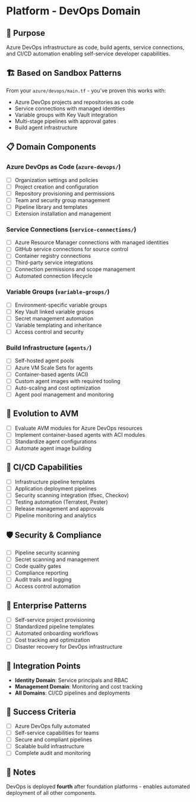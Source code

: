# Platform - DevOps Domain

## 🎯 Purpose
Azure DevOps infrastructure as code, build agents, service connections, and CI/CD automation enabling self-service developer capabilities.

## 🏗️ Based on Sandbox Patterns
From your `azure/devops/main.tf` - you've proven this works with:
- Azure DevOps projects and repositories as code
- Service connections with managed identities
- Variable groups with Key Vault integration
- Multi-stage pipelines with approval gates
- Build agent infrastructure

## 📋 Domain Components

### Azure DevOps as Code (`azure-devops/`)
- [ ] Organization settings and policies
- [ ] Project creation and configuration
- [ ] Repository provisioning and permissions
- [ ] Team and security group management
- [ ] Pipeline library and templates
- [ ] Extension installation and management

### Service Connections (`service-connections/`)
- [ ] Azure Resource Manager connections with managed identities
- [ ] GitHub service connections for source control
- [ ] Container registry connections
- [ ] Third-party service integrations
- [ ] Connection permissions and scope management
- [ ] Automated connection lifecycle

### Variable Groups (`variable-groups/`)
- [ ] Environment-specific variable groups
- [ ] Key Vault linked variable groups
- [ ] Secret management automation
- [ ] Variable templating and inheritance
- [ ] Access control and security

### Build Infrastructure (`agents/`)
- [ ] Self-hosted agent pools
- [ ] Azure VM Scale Sets for agents
- [ ] Container-based agents (ACI)
- [ ] Custom agent images with required tooling
- [ ] Auto-scaling and cost optimization
- [ ] Agent pool management and monitoring

## 🚀 Evolution to AVM
- [ ] Evaluate AVM modules for Azure DevOps resources
- [ ] Implement container-based agents with ACI modules
- [ ] Standardize agent configurations
- [ ] Automate agent image building

## 🔄 CI/CD Capabilities
- [ ] Infrastructure pipeline templates
- [ ] Application deployment pipelines
- [ ] Security scanning integration (tfsec, Checkov)
- [ ] Testing automation (Terratest, Pester)
- [ ] Release management and approvals
- [ ] Pipeline monitoring and analytics

## 🛡️ Security & Compliance
- [ ] Pipeline security scanning
- [ ] Secret scanning and management
- [ ] Code quality gates
- [ ] Compliance reporting
- [ ] Audit trails and logging
- [ ] Access control automation

## 🏢 Enterprise Patterns
- [ ] Self-service project provisioning
- [ ] Standardized pipeline templates
- [ ] Automated onboarding workflows
- [ ] Cost tracking and optimization
- [ ] Disaster recovery for DevOps infrastructure

## 🔗 Integration Points
- **Identity Domain**: Service principals and RBAC
- **Management Domain**: Monitoring and cost tracking
- **All Domains**: CI/CD pipelines and deployments

## 🎯 Success Criteria
- [ ] Azure DevOps fully automated
- [ ] Self-service capabilities for teams
- [ ] Secure and compliant pipelines
- [ ] Scalable build infrastructure
- [ ] Complete audit and monitoring

## 📝 Notes
DevOps is deployed **fourth** after foundation platforms - enables automated deployment of all other components.
